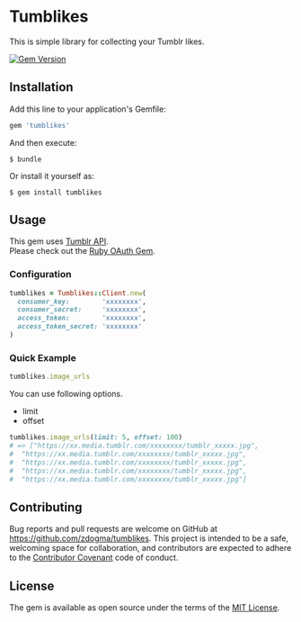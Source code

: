 # Tumblikes

This is simple library for collecting your Tumblr likes.

[![Gem Version](https://badge.fury.io/rb/tumblikes.svg)](https://badge.fury.io/rb/tumblikes)

## Installation

Add this line to your application's Gemfile:

```ruby
gem 'tumblikes'
```

And then execute:

    $ bundle

Or install it yourself as:

    $ gem install tumblikes

## Usage

This gem uses [Tumblr API](https://www.tumblr.com/docs/en/api/v2).  
Please check out the [Ruby OAuth Gem](http://oauth.rubyforge.org/).

### Configuration


```ruby
tumblikes = Tumblikes::Client.new(
  consumer_key:        'xxxxxxxx',
  consumer_secret:     'xxxxxxxx',
  access_token:        'xxxxxxxx',
  access_token_secret: 'xxxxxxxx'
)
```

### Quick Example

```ruby
tumblikes.image_urls
```

You can use following options.
* limit
* offset

```ruby
tumblikes.image_urls(limit: 5, offset: 100)
# => ["https://xx.media.tumblr.com/xxxxxxxx/tumblr_xxxxx.jpg",
#  "https://xx.media.tumblr.com/xxxxxxxx/tumblr_xxxxx.jpg",
#  "https://xx.media.tumblr.com/xxxxxxxx/tumblr_xxxxx.jpg",
#  "https://xx.media.tumblr.com/xxxxxxxx/tumblr_xxxxx.jpg",
#  "https://xx.media.tumblr.com/xxxxxxxx/tumblr_xxxxx.jpg"]
```

## Contributing

Bug reports and pull requests are welcome on GitHub at https://github.com/zdogma/tumblikes. This project is intended to be a safe, welcoming space for collaboration, and contributors are expected to adhere to the [Contributor Covenant](http://contributor-covenant.org) code of conduct.


## License

The gem is available as open source under the terms of the [MIT License](http://opensource.org/licenses/MIT).
